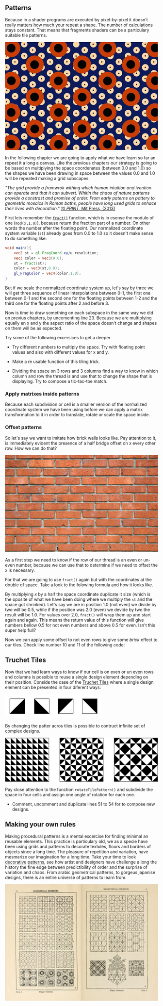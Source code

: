 ## Patterns

Because in a shader programs are executed by pixel-by-pixel it doesn't really matters how much your repeat a shape. The number of calculations stays constant. That means that fragments shaders can be a particulary suitable tile patterns. 

![Nina Warmerdam - The IMPRINT Project (2013)](warmerdam.jpg)

In the following chapter we are going to apply what we have learn so far an repeat it a long a canvas. Like the previous chapters our strategy is going to be based on multiplying the space coordenates (between 0.0 and 1.0) so the shapes we have been drawing in space between the values 0.0 and 1.0 will be repeated making a grid subscapes. 

*"The grid provide a framwrok withing which human intuition and ivention can operate and that it can subvert. Whitin the chaos of nature patterns provide a constrast and promise of order. From early paterns on pottery to geometric mosaics in Roman baths, people have long used grids to enhace their lives with decoration."* [*10 PRINT*, Mit Press, (2013)](http://10print.org/)

First lets remember the [```fract()```](http://www.shaderific.com/glsl-functions/#fractionalpart) function, which is in esense the modulo of one (```mod(x,1.0)```), because return the fraction part of a number. On other words the number after the floating point. Our normalized coordinate system variable (```st```) already goes from 0.0 to 1.0 so it doesn't make sense to do something like:

```glsl
void main(){
	vec2 st = gl_FragCoord.xy/u_resolution;
	vec3 color = vec3(0.0);
    st = fract(st);
	color = vec3(st,0.0);
	gl_FragColor = vec4(color,1.0);
}
```

But if we scale the normalized coordinate system up, let's say by three we will get three sequence of linear interpolations between 0-1, the first one between 0-1 and the second one for the floating points between 1-2 and the third one for the floating points after 2 and before 3.

<div class="codeAndCanvas" data="grid-making.frag"></div>

Now is time to draw something on each subspace in the same way we did on previus chapters, by uncomenting line 23. Because we are multiplying equally en x and y the aspect ratio of the space doesn't change and shapes on them will be as expected.

Try some of the following excersices to get a deeper

* Try different numbers to multiply the space. Try with floating point values and also with different values for x and y.

* Make a re usable function of this tiling trick.

* Dividing the space on 3 rows and 3 columns find a way to know in which column and row the thread is and use that to change the shape that is displaying. Try to compose a tic-tac-toe match.

### Apply matrixes inside patterns 

Because each subdivision or cell is a smaller version of the normalized coordinate system we have been using before we can apply a matrix transformation to it in order to translate, rotate or scale the space inside. 

<div class="codeAndCanvas" data="checks.frag"></div>

### Offset patterns

So let's say we want to imitate how brick walls looks like. Pay attention to it, is immediately evident the presence of a half bridge offset on x every other row. How we can do that?

![](brick.jpg)

As a first step we need to know if the row of our thread is an even or un-even number, because we can use that to determine if we need to offset the x is necessary.

For that we are going to use ```fract()``` again but with the coordinates at the double of space. Take a look to the folowing formula and how it looks like.

<div class="simpleFunction" data="y = fract(x*0.5);"></div>

By multiplying *x* by a half the space coordinate duplicate it size (which is the oposite of what we have been doing where we multiply the ```st``` and the space got shrinked). Let's say we are in position 1.0 (not even) we divide by two will be 0.5, while if the position was 2.0 (even) we devide by two the result will be 1.0. For values over 2.0, ```fract()``` will wrap them up and start again and again. This means the return value of this function will give numbers bellow 0.5 for not even numbers and above 0.5 for even. Isn't this super help full?

Now we can apply some offset to not even rows to give some *brick* effect to our tiles. Check line number 10 and 11 of the following code:

<div class="codeAndCanvas" data="bricks.frag"></div>

## Truchet Tiles

Now that we had learn ways to know if our cell is on even or un even rows and columns is possible to reuse a single design element depending on their position. Conside the case of the [Truchet Tiles](http://en.wikipedia.org/wiki/Truchet_tiles) where a single design element can be presented in four diferent ways:

![](truchet-00.png)

By changing the patter acros tiles is possible to contruct infinite set of  complex designs. 

![](truchet-01.png)

Pay close attention to the function ```rotateTilePattern()``` and subdivide the space in four cells and assign one angle of rotation for each one.

<div class="codeAndCanvas" data="truchet.frag"></div>

* Comment, uncomment and duplicate lines 51 to 54 for to compose new designs.

## Making your own rules

Making procedural patterns is a mental excercise for finding minimal an reusable elements. This practice is particulary old, we as a specie have been using grids and patterns to decorate textules, floors and borders of objects since a long time. The pleasure of repetition and variation, have mesmarize our imagination for a long time. Take your time to look [decorative](https://archive.org/stream/traditionalmetho00chririch#page/130/mode/2up) [patterns](https://www.pinterest.com/patriciogonzv/paterns/), see how artist and designers have challenge a long the history the fine edge between  predictibility of order and the surprise of variation and chaos. From arabic geometrical patterns, to gorgeus japanise designs, there is an entire universe of patterns to learn from. 

![Franz Sales Meyer - A handbook of ornament (1920)](geometricpatters.png)